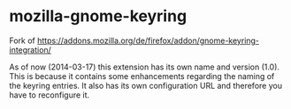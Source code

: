 mozilla-gnome-keyring
=====================

Fork of https://addons.mozilla.org/de/firefox/addon/gnome-keyring-integration/

As of now (2014-03-17) this extension has its own name and version (1.0).
This is because it contains some enhancements regarding the naming of the keyring entries.
It also has its own configuration URL and therefore you have to reconfigure it.
